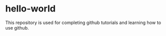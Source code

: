 # hello-world

This repository is used for completing github tutorials and learning how to use github.

